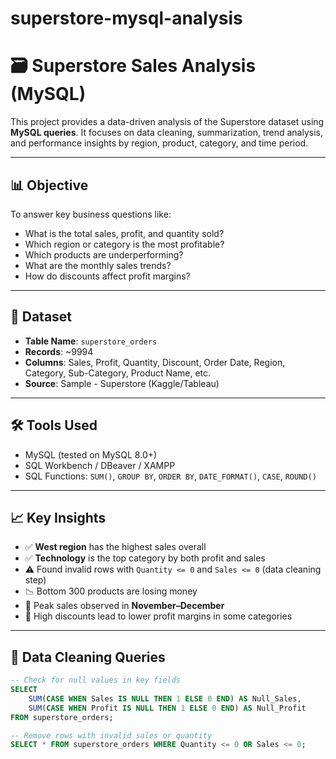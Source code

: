 # superstore-mysql-analysis

# 🗃️ Superstore Sales Analysis (MySQL)

This project provides a data-driven analysis of the Superstore dataset using **MySQL queries**. It focuses on data cleaning, summarization, trend analysis, and performance insights by region, product, category, and time period.

---

## 📊 Objective

To answer key business questions like:
- What is the total sales, profit, and quantity sold?
- Which region or category is the most profitable?
- Which products are underperforming?
- What are the monthly sales trends?
- How do discounts affect profit margins?

---

## 📁 Dataset

- **Table Name**: `superstore_orders`
- **Records**: ~9994
- **Columns**: Sales, Profit, Quantity, Discount, Order Date, Region, Category, Sub-Category, Product Name, etc.
- **Source**: Sample - Superstore (Kaggle/Tableau)

---

## 🛠 Tools Used

- MySQL (tested on MySQL 8.0+)
- SQL Workbench / DBeaver / XAMPP
- SQL Functions: `SUM()`, `GROUP BY`, `ORDER BY`, `DATE_FORMAT()`, `CASE`, `ROUND()`

---

## 📈 Key Insights

- ✅ **West region** has the highest sales overall
- ✅ **Technology** is the top category by both profit and sales
- ⚠️ Found invalid rows with `Quantity <= 0` and `Sales <= 0` (data cleaning step)
- 📉 Bottom 300 products are losing money
- 📆 Peak sales observed in **November–December**
- 💸 High discounts lead to lower profit margins in some categories

---

## 🧹 Data Cleaning Queries

```sql
-- Check for null values in key fields
SELECT 
    SUM(CASE WHEN Sales IS NULL THEN 1 ELSE 0 END) AS Null_Sales,
    SUM(CASE WHEN Profit IS NULL THEN 1 ELSE 0 END) AS Null_Profit
FROM superstore_orders;

-- Remove rows with invalid sales or quantity
SELECT * FROM superstore_orders WHERE Quantity <= 0 OR Sales <= 0;
